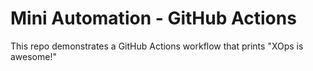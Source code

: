 # Mini Automation - GitHub Actions
This repo demonstrates a GitHub Actions workflow that prints "XOps is awesome!"
